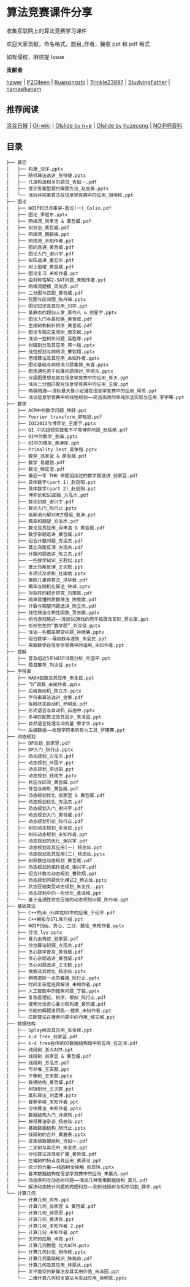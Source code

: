 # 算法竞赛课件分享

收集互联网上的算法竞赛学习课件

欢迎大家贡献，命名格式，题目_作者，接收 ppt 和 pdf 格式 

如有侵权，麻烦提 Issue 

**贡献者**

[hzwer](https://github.com/hzwer) | [P2Oileen](https://github.com/P2Oileen) | [Ruanxingzhi](https://github.com/Ruanxingzhi) | [Trinkle23897](https://github.com/Trinkle23897) | [StudyingFather](https://github.com/StudyingFather) | [namasikanam](https://github.com/namasikanam)

## 推荐阅读
[洛谷日报](https://www.luogu.com.cn/discuss/show/179788) | [OI-wiki](https://github.com/OI-wiki/OI-wiki/) | [OIslide by n+e](https://github.com/Trinkle23897/oi_slides) | [OIslide by huzecong](https://github.com/huzecong/oi-slides) | [NOIP吧资料](http://tieba.baidu.com/p/3257519559)

## 目录

    ├── 其它
    │   ├── 构造_沈洋.pptx
    │   ├── 随机算法选讲_张恒捷.pptx
    │   ├── 几道构造相关的题目_吉如一.pdf
    │   ├── 提交答案型题目解题方法_赵金昊.pptx
    │   └── 浅析非完美算法在信息学竞赛中的应用_胡伟栋.ppt
    ├── 图论
    │   ├── NOIP知识点串讲-图论(一)_Colin.pdf
    │   ├── 图论_李煜东.pptx
    │   ├── 网络流_周聿浩 & 黄哲威.pdf
    │   ├── 树分治_黄哲威.pdf
    │   ├── 网络流_魏越闽.ppt
    │   ├── 网络流_未知作者.ppt
    │   ├── 图的连通_黄哲威.pdf
    │   ├── 图论入门_谢兴宇.pdf
    │   ├── 拟阵选讲_董宏华.pdf
    │   ├── 树上倍增_黄哲威.pdf
    │   ├── 图论复习_未知作者.ppt
    │   ├── 由对称性解2-SAT问题_未知作者.ppt
    │   ├── 网络流建模_周尚彦.pdf
    │   ├── 二分图与匹配_黄哲威.pdf
    │   ├── 弦图与区间图_陈丹琦.pptx
    │   ├── 图论知识及其应用_刘弈.ppt
    │   ├── 某静态的超仙人掌_吴作凡 & 倪星宇.pptx
    │   ├── 图论入门与最短路_黄哲威.pdf
    │   ├── 生成树和拓扑排序_黄哲威.pdf
    │   ├── 图论专题之生成树_唐文斌.ppt
    │   ├── 浅谈一些树形问题_高胜寒.ppt
    │   ├── 树链剖分及其应用_蒋一瑶.pptx
    │   ├── 线性规划与网络流_曹钦翔.pptx
    │   ├── 倍增算法及其应用_未知作者.pptx
    │   ├── 图论基础与网络流习题集锦_朱睿.pptx
    │   ├── 图连通性若干拓展问题探讨_李煜东.pptx
    │   ├── 分层图思想及其在信息学竞赛中的应用_肖天.ppt
    │   ├── 浅析二分图匹配在信息学竞赛中的应用_王俊.ppt
    │   ├── 两极相通——浅析最大最小定理在信息学竞赛中的应用_周冬.ppt
    │   └── 浅谈信息学竞赛中的线性规划——简洁高效的单纯形法实现与应用_李宇骞.ppt
    ├── 数学
    │   ├── ACM中的数学问题_林舒.ppt
    │   ├── Fourier transform_郭晓旭.pdf
    │   ├── IOI2013与博弈论_王康宁.pptx
    │   ├── OI 中的超现实数和不平等博弈问题_杜瑜皓.pdf
    │   ├── OI中的数学_金靖.pptx
    │   ├── OI中的概率_黄涛岸.ppt
    │   ├── Primality Test_吴争锴.pptx
    │   ├── 数学_翁家翌 & 黄哲威.pdf
    │   ├── 数学_易健驰.pdf
    │   ├── 数论_杨定澄.pdf
    │   ├── 最近一年 THU 命题组出过的数学题选讲_翁家翌.pdf
    │   ├── 具体数学(part 1)_赵启阳.ppt
    │   ├── 具体数学(part 2)_赵启阳.ppt
    │   ├── 博弈论和SG函数_方泓杰.pdf
    │   ├── 数论初窥_谢兴宇.pdf
    │   ├── 数论入门_阮行止.pptx
    │   ├── 高斯消元解XOR方程组_莫涛.ppt
    │   ├── 概率和期望_方泓杰.pdf
    │   ├── 数论及其应用_周聿浩 & 黄哲威.pdf
    │   ├── 数学杂题选讲_黄哲威.pdf
    │   ├── 组合计数问题_方泓杰.pdf
    │   ├── 莫比乌斯反演_方泓杰.pdf
    │   ├── 计数问题选讲_陈立杰.pdf
    │   ├── 一些数学知识_王若松.ppt
    │   ├── 莫比乌斯反演_王天懿.ppt
    │   ├── 多项式及求和_杜瑜皓.pptx
    │   ├── 类欧几里得算法_洪华敦.pdf
    │   ├── 概率与随机化算法_钟诚.pptx
    │   ├── 对拟阵的初步研究_刘雨辰.pdf
    │   ├── 简单易懂的质数筛法_陈牧歌.pdf
    │   ├── 计数与期望问题选讲_陈立杰.pdf
    │   ├── 线性筛法与积性函数_贾志鹏.pptx
    │   ├── 组合游戏略述——浅谈SG游戏的若干拓展及变形_贾志豪.ppt
    │   ├── 形形色色的“数学题”_刘汝佳.pptx
    │   ├── 浅谈一些概率期望问题_钟皓曦.pptx
    │   ├── 组合数学——母函数与递推_朱全民.ppt
    │   └── 离散数学在信息学竞赛中的运用_未知作者.ppt
    ├── 题解
    │   ├── 普及组近5年NOIP试题分析_叶国平.ppt
    │   └── 题目推荐_刘汝佳.pptx
    ├── 字符串
    │   ├── HASH函数及其应用_朱全民.ppt
    │   ├── “h”函数_未知作者.pptx
    │   ├── 后缀自动机_陈立杰.pptx
    │   ├── 字符串算法选讲_金策.pdf
    │   ├── 有限状态自动机_乔明达.pdf
    │   ├── 形式语言与自动机_茹逸中.pptx
    │   ├── 多串匹配算法及其启示_朱泽园.ppt
    │   ├── 自然语言处理与词向量_黎才华.pptx
    │   └── 后缀数组——处理字符串的有力工具_罗穗骞.ppt
    ├── 动态规划
    │   ├── DP总结_翁家翌.pdf
    │   ├── DP入门_阮行止.pptx
    │   ├── 动态规划_方泓杰.pdf
    │   ├── 动态规划_叶国平.ppt
    │   ├── 动态规划_李远韬.ppt
    │   ├── 动态规划_钱雨杰.pptx
    │   ├── 状压与区间_黄哲威.pdf
    │   ├── 背包与树形_黄哲威.pdf
    │   ├── 动态规划优化_翁家翌 & 黄哲威.pdf
    │   ├── 动态规划优化_方泓杰.pdf
    │   ├── 动态规划入门_谢兴宇.pdf
    │   ├── 动态规划入门_黄哲威.pdf
    │   ├── 动态规划引论_阮行止.pdf
    │   ├── 树形动态规划_朱全民.ppt
    │   ├── 树形动态规划_未知作者.ppt
    │   ├── 动态规划的优化_谢兴宇.pdf
    │   ├── 动态规划及其应用(一)_杨志灿.ppt
    │   ├── 动态规划及其应用(二)_杨志灿.pptx
    │   ├── 树形数位动态规划_黄哲威.pdf
    │   ├── 动态规划的拓扑延拓_谢兴宇.pdf
    │   ├── 组合计数与动态规划_曹钦翔.ppt
    │   ├── 动态规划问题优化模式2_杨志灿.pptx
    │   ├── 状态压缩类型动态规划_朱全民..ppt
    │   ├── 动态规划中的一些优化_孟泽楠.ppt
    │   └── 基于连通性状态压缩的动态规划问题_陈丹琦.ppt
    ├── 基础算法
    │   ├── C++的pb_ds库在OI中的应用_于纪平.pdf
    │   ├── C++模板与STL库介绍.ppt
    │   ├── NOIP归纳、贪心、二分、数论_未知作者.pptx
    │   ├── 分治_lyy.pptx
    │   ├── 暴力出奇迹_翁家翌.pdf
    │   ├── 分治算法初探_方泓杰.pdf
    │   ├── 贪心数学普及_黄哲威.pdf
    │   ├── 贪心杂题选讲_黄哲威.pdf
    │   ├── 贪心问题选讲_王天懿.ppt
    │   ├── 搜索及其优化_杨志灿.pptx
    │   ├── 稍微进阶一点的套路_阮行止.pptx
    │   ├── 时间复杂度经典解说_未知作者.ppt
    │   ├── 人工智能中的搜索问题_丁铭.pptx
    │   ├── 复杂度理论、排序、模拟_阮行止.pdf
    │   ├── 搜索分治贪⼼暴⼒和构造_黄哲威.pdf
    │   ├── 万能的解题金钥匙——搜索_未知作者.ppt
    │   └── 匹配算法在搜索问题中的巧用_楼天城.ppt
    ├── 数据结构
    │   ├── Splay树及其应用_朱全民.ppt
    │   ├── k-d Tree_翁家翌.pdf
    │   ├── k-d tree在传统OI数据结构题中的应用_任之洲.pdf
    │   ├── 线段树_浙大ACM.ppt
    │   ├── 线段树_翁家翌 & 黄哲威.pdf
    │   ├── 线段树_方泓杰.pdf
    │   ├── 可并堆_王天懿.ppt
    │   ├── 平衡树_王天懿.pptx
    │   ├── 数据结构_黄哲威.pdf
    │   ├── 树链剖分_王天懿.ppt
    │   ├── 莫队算法_刘孟博.pptx
    │   ├── 替罪羊树_未知作者.ppt
    │   ├── 分块算法_未知作者.pptx
    │   ├── 数据结构入门_许昊然.pdf
    │   ├── 根号算法杂谈_杨志灿.ppt
    │   ├── 基础数据结构_阮行止.pptx
    │   ├── 线段树的合并_黄嘉泰.pptx
    │   ├── 提高组数据结构_吉如一.pdf
    │   ├── 二叉树与其应用_朱全民.ppt
    │   ├── 分块算法及简单扩展_黄哲威.pdf
    │   ├── 左偏树的特点及其应用_黄源河.ppt
    │   ├── 统计的力量——线段树全接触_张昆玮.pptx
    │   ├── 基本数据结构在信息学竞赛中的应用_朱晨光.ppt
    │   ├── 动态序列与动态树问题——浅谈几种常用数据结构_莫凡.pdf
    │   └── 解决动态统计问题的两把利刃——剖析线段树与矩形切割_薛矛.ppt
    └── 计算几何
        ├── 计算几何_邓东.ppt
        ├── 计算几何_翁家翌 & 黄哲威.pdf
        ├── 计算几何_钟思思.ppt
        ├── 计算几何_黄涛岸.ppt
        ├── 计算几何_未知作者 2.ppt
        ├── 计算几何_未知作者.ppt
        ├── 叉积的应用_卓亮.pdf
        ├── 计算几何教程_北大ACM.pptx
        ├── 计算几何讨论_胡伟栋.pptx
        ├── 计算几何基础知识_陈胤伯.pdf
        ├── 计算几何及其应用_林厚从.ppt
        ├── 半平面交的新算法及其实用价值_朱泽园.ppt
        └── 二维计算几何相关算法与实战应用_徐明宽.pptx
